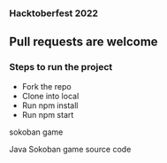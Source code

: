 ### Hacktoberfest 2022



## Pull requests are welcome



### Steps to run the project
* Fork the repo
* Clone into local
* Run npm install
* Run npm start

sokoban game

Java Sokoban game source code

